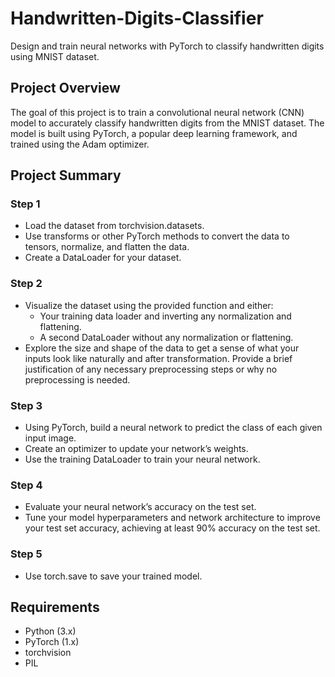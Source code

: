 # Handwritten-Digits-Classifier
Design and train neural networks with PyTorch to classify handwritten digits using MNIST dataset.

## Project Overview

The goal of this project is to train a convolutional neural network (CNN) model to accurately classify handwritten digits from the MNIST dataset. The model is built using PyTorch, a popular deep learning framework, and trained using the Adam optimizer.

## Project Summary

### Step 1
* Load the dataset from torchvision.datasets.
* Use transforms or other PyTorch methods to convert the data to tensors, normalize, and flatten the data.
* Create a DataLoader for your dataset.

### Step 2
* Visualize the dataset using the provided function and either:
    * Your training data loader and inverting any normalization and flattening.
    * A second DataLoader without any normalization or flattening.
* Explore the size and shape of the data to get a sense of what your inputs look like naturally and after transformation. Provide a brief justification of any necessary preprocessing steps or why no preprocessing is needed.

### Step 3
* Using PyTorch, build a neural network to predict the class of each given input image.
* Create an optimizer to update your network’s weights.
* Use the training DataLoader to train your neural network.

### Step 4
* Evaluate your neural network’s accuracy on the test set.
* Tune your model hyperparameters and network architecture to improve your test set accuracy, achieving at least 90% accuracy on the test set.

### Step 5
* Use torch.save to save your trained model.


## Requirements
* Python (3.x)
* PyTorch (1.x)
* torchvision
* PIL

